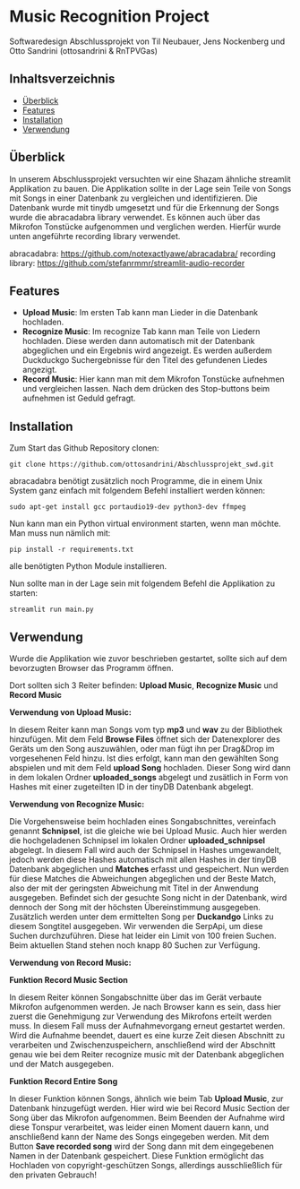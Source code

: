 # Music Recognition Project

Softwaredesign Abschlussprojekt von Til Neubauer, Jens Nockenberg und Otto Sandrini (ottosandrini & RnTPVGas)

## Inhaltsverzeichnis

- [Überblick](#Überblick)
- [Features](#features)
- [Installation](#installation)
- [Verwendung](#usage)

## Überblick

In unserem Abschlussprojekt versuchten wir eine Shazam ähnliche streamlit Applikation zu bauen.  Die Applikation sollte in der Lage sein Teile von Songs mit Songs in einer Datenbank zu vergleichen und identifizieren. Die Datenbank wurde mit tinydb umgesetzt und für die Erkennung der Songs wurde die abracadabra library verwendet. Es können auch über das Mikrofon Tonstücke aufgenommen und verglichen werden. Hierfür wurde unten angeführte recording library verwendet.

abracadabra: https://github.com/notexactlyawe/abracadabra/
recording library: https://github.com/stefanrmmr/streamlit-audio-recorder

## Features

- **Upload Music**:
    Im ersten Tab kann man Lieder in die Datenbank hochladen.
- **Recognize Music**:
    Im recognize Tab kann man Teile von Liedern hochladen. Diese werden dann automatisch mit der Datenbank abgeglichen und ein Ergebnis wird angezeigt. Es werden außerdem Duckduckgo Suchergebnisse für den Titel des gefundenen Liedes angezigt.
- **Record Music**:
    Hier kann man mit dem Mikrofon Tonstücke aufnehmen und vergleichen lassen. Nach dem drücken des Stop-buttons beim aufnehmen ist Geduld gefragt.

## Installation

Zum Start das Github Repository clonen:

    git clone https://github.com/ottosandrini/Abschlussprojekt_swd.git

abracadabra benötigt zusätzlich noch Programme, die in einem Unix System ganz einfach mit folgendem Befehl installiert werden können:

    sudo apt-get install gcc portaudio19-dev python3-dev ffmpeg

Nun kann man ein Python virtual environment starten, wenn man möchte. Man muss nun nämlich mit:

    pip install -r requirements.txt

alle benötigten Python Module installieren.

Nun sollte man in der Lage sein mit folgendem Befehl die Applikation zu starten:

    streamlit run main.py

## Verwendung

Wurde die Applikation wie zuvor beschrieben gestartet, sollte sich auf dem bevorzugten Browser das Programm öffnen.

Dort sollten sich 3 Reiter befinden: **Upload Music**, **Recognize Music** und **Record Music**

**Verwendung von Upload Music:**

In diesem Reiter kann man Songs vom typ **mp3** und **wav** zu der Bibliothek hinzufügen. Mit dem Feld **Browse Files** öffnet sich der Datenexplorer des Geräts um den Song auszuwählen, oder man fügt ihn per Drag&Drop im vorgesehenen Feld hinzu.
Ist dies erfolgt, kann man den gewählten Song abspielen und mit dem Feld **upload Song** hochladen. Dieser Song wird dann in dem lokalen Ordner **uploaded_songs** abgelegt und zusätlich in Form von Hashes mit einer zugeteilten ID in der tinyDB Datenbank abgelegt. 

**Verwendung von Recognize Music:**

Die Vorgehensweise beim hochladen eines Songabschnittes, vereinfach genannt **Schnipsel**, ist die gleiche wie bei Upload Music.
Auch hier werden die hochgeladenen Schnipsel im lokalen Ordner **uploaded_schnipsel** abgelegt.
In diesem Fall wird auch der Schnipsel in Hashes umgewandelt, jedoch werden diese Hashes automatisch mit allen Hashes in der tinyDB Datenbank abgeglichen und **Matches** erfasst und gespeichert.
Nun werden für diese Matches die Abweichungen abgeglichen und der Beste Match, also der mit der geringsten Abweichung mit Titel in der Anwendung ausgegeben.
Befindet sich der gesuchte Song nicht in der Datenbank, wird dennoch der Song mit der höchsten Übereinstimmung ausgegeben.
Zusätzlich werden unter dem ermittelten Song per **Duckandgo** Links zu diesem Songtitel ausgegeben. Wir verwenden die SerpApi, um diese Suchen durchzuführen. Diese hat leider ein Limit von 100 freien Suchen. Beim aktuellen Stand stehen noch knapp 80 Suchen zur Verfügung.

**Verwendung von Record Music:**

**Funktion Record Music Section**

In diesem Reiter können Songabschnitte über das im Gerät verbaute Mikrofon aufgenommen werden. Je nach Browser kann es sein, dass hier zuerst die Genehmigung zur Verwendung des Mikrofons erteilt werden muss. In diesem Fall muss der Aufnahmevorgang erneut gestartet werden.
Wird die Aufnahme beendet, dauert es eine kurze Zeit diesen Abschnitt zu verarbeiten und Zwischenzuspeichern, anschließend wird der Abschnitt genau wie bei dem Reiter recognize music mit der Datenbank abgeglichen und der Match ausgegeben. 

**Funktion Record Entire Song**

In dieser Funktion können Songs, ähnlich wie beim Tab **Upload Music**, zur Datenbank hinzugefügt werden. Hier wird wie bei Record Music Section der Song über das Mikrofon aufgenommen. Beim Beenden der Aufnahme wird diese Tonspur verarbeitet, was leider einen Moment dauern kann, und anschließend kann der Name des Songs eingegeben werden. Mit dem Button **Save recorded song** wird der Song dann mit dem eingegebenen Namen in der Datenbank gespeichert.
Diese Funktion ermöglicht das Hochladen von copyright-geschützen Songs, allerdings ausschließlich für den privaten Gebrauch!





